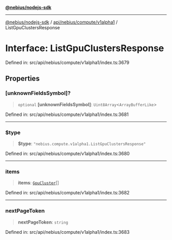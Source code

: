 [**@nebius/nodejs-sdk**](../../../../../README.md)

***

[@nebius/nodejs-sdk](../../../../../README.md) / [api/nebius/compute/v1alpha1](../README.md) / ListGpuClustersResponse

# Interface: ListGpuClustersResponse

Defined in: src/api/nebius/compute/v1alpha1/index.ts:3679

## Properties

### \[unknownFieldsSymbol\]?

> `optional` **\[unknownFieldsSymbol\]**: `Uint8Array`\<`ArrayBufferLike`\>

Defined in: src/api/nebius/compute/v1alpha1/index.ts:3681

***

### $type

> **$type**: `"nebius.compute.v1alpha1.ListGpuClustersResponse"`

Defined in: src/api/nebius/compute/v1alpha1/index.ts:3680

***

### items

> **items**: [`GpuCluster`](GpuCluster.md)[]

Defined in: src/api/nebius/compute/v1alpha1/index.ts:3682

***

### nextPageToken

> **nextPageToken**: `string`

Defined in: src/api/nebius/compute/v1alpha1/index.ts:3683
